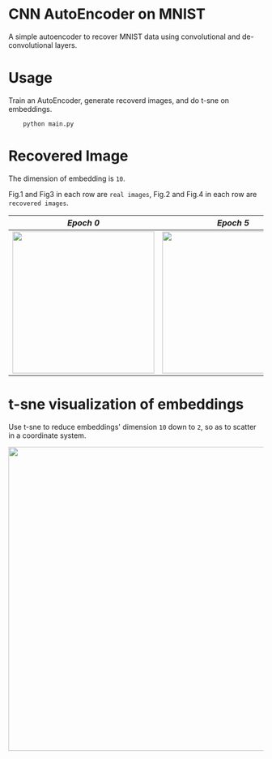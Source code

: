 # CNN AutoEncoder on MNIST 

A simple autoencoder to recover MNIST data using convolutional and de-convolutional layers.

# Usage

Train an AutoEncoder, generate recoverd images, and do t-sne on embeddings.

```shell
    python main.py
```

# Recovered Image

The dimension of embedding is `10`.

Fig.1 and Fig3 in each row are `real images`, Fig.2 and Fig.4 in each row are `recovered images`.

*Epoch 0* | *Epoch 5* | *Epoch 9*
:---: | :---: | :---: 
<img src="figs/AE/sample_epoch_0.png" width=280px> | <img src="figs/AE/sample_epoch_5.png" width=280px> | <img src="figs/AE/sample_epoch_9.png" width=280px> | 

# t-sne visualization of embeddings

Use t-sne to reduce embeddings' dimension `10` down to `2`, so as to scatter in a coordinate system.

<center>
<img src="figs/AE/tsne.png" width=600px>

